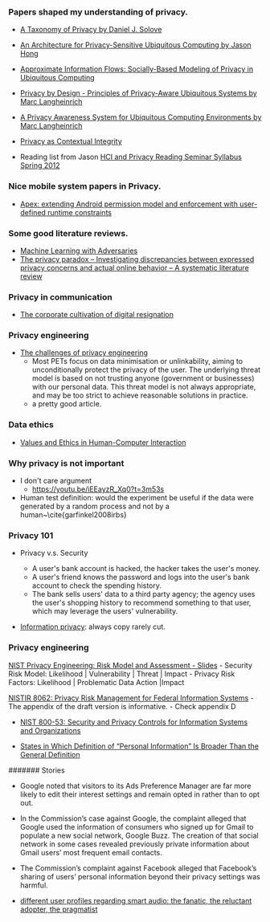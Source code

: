 ### Papers shaped my understanding of privacy.


- [A Taxonomy of Privacy by Daniel J. Solove](https://www.law.upenn.edu/journals/lawreview/articles/volume154/issue3/Solove154U.Pa.L.Rev.477(2006).pdf)
- [An Architecture for Privacy-Sensitive Ubiquitous Computing by Jason Hong](https://dl.acm.org/doi/pdf/10.1145/990064.990087)
- [Approximate Information Flows: Socially-Based Modeling of Privacy in Ubiquitous Computing](http://hstemmer.de/Privacy.pdf)
- [Privacy by Design - Principles of Privacy-Aware Ubiquitous Systems by Marc Langheinrich](https://dl.acm.org/doi/10.5555/647987.741336)
- [A Privacy Awareness System for Ubiquitous Computing Environments by Marc Langheinrich](https://dl.acm.org/doi/10.5555/647988.741491)
- [Privacy as Contextual Integrity](https://crypto.stanford.edu/portia/papers/RevnissenbaumDTP31.pdf)

- Reading list from Jason [HCI and Privacy Reading Seminar Syllabus Spring 2012](https://docs.google.com/spreadsheets/d/1KTlev3mmOTBQhlO8XBXe2z8bCoBKSbqweIhkRFrZUxU/edit?hl=en_US&pli=1&hl=en_US&pli=1#gid=0)

### Nice mobile system papers in Privacy.

- [Apex: extending Android permission model and enforcement with user-defined runtime constraints](https://dl.acm.org/doi/abs/10.1145/1755688.1755732)


### Some good literature reviews.

- [Machine Learning with Adversaries](https://ucbrise.github.io/cs294-ai-sys-fa19/assets/lectures/lec10/10_adversarial_ml.pdf)
- [The privacy paradox – Investigating discrepancies between expressed privacy concerns and actual online behavior – A systematic literature review](https://www.sciencedirect.com/science/article/pii/S0736585317302022)


### Privacy in communication

- [The corporate cultivation of digital resignation](https://journals.sagepub.com/doi/full/10.1177/1461444819833331?journalCode=nmsa)


### Privacy engineering

- [The challenges of privacy engineering](https://blog.xot.nl/2017/08/02/the-challenges-of-privacy-engineering/)
    - Most PETs focus on data minimisation or unlinkability, aiming to unconditionally protect the privacy of the user. The underlying threat model is based on not trusting anyone (government or businesses) with our personal data. This threat model is not always appropriate, and may be too strict to achieve reasonable solutions in practice.
    - a pretty good article. 



### Data ethics

- [Values and Ethics in Human-Computer Interaction](https://www.nowpublishers.com/article/Details/HCI-073)

### Why privacy is not important

- I don't care argument
    * https://youtu.be/iEEayzR_Xq0?t=3m53s
- Human test definition: would the experiment be useful if the data were generated by a random process and not by a human~\cite{garfinkel2008irbs}

### Privacy 101

- Privacy v.s. Security
    - A user's bank account is hacked, the hacker takes the user's money. 
    - A user's friend knows the password and logs into the user's bank account to check the spending history. 
    - The bank sells users' data to a third party agency; the agency uses the user's shopping history to recommend something to that user, which may leverage the users' vulnerability. 

- [Information privacy](https://www.cnbc.com/2019/02/13/equifax-mystery-where-is-the-data.html): always copy rarely cut. 

### Privacy engineering


[NIST Privacy Engineering: Risk Model and Assessment - Slides](https://csrc.nist.gov/csrc/media/presentations/update-on-nist-privacy-engineering-program/images-media/nl-en-priveng-ispab.pdf)
    - Security Risk Model: Likelihood | Vulnerability | Threat | Impact
    - Privacy Risk Factors: Likelihood | Problematic Data Action |Impact


[NISTIR 8062: Privacy Risk Management for Federal Information Systems](https://csrc.nist.gov/csrc/media/publications/nistir/8062/draft/documents/nistir_8062_draft.pdf)
    - The appendix of the draft version is informative.
    - Check appendix D


- [NIST 800-53: Security and Privacy Controls for Information Systems and Organizations](https://csrc.nist.gov/CSRC/media/Publications/sp/800-53/rev-5/draft/documents/sp800-53r5-draft.pdf)

- [States in Which Definition of “Personal Information” Is Broader Than the General Definition](https://www.bakerlaw.com/files/uploads/documents/data%20breach%20documents/data_breach_charts.pdf)


####### Stories


- Google noted that visitors to its Ads Preference Manager are far more likely to edit their interest settings and remain opted in rather than to opt out. 
- In the Commission’s case against Google, the complaint
alleged that Google used the information of consumers who signed up for Gmail to populate a new social network, Google Buzz. The creation of that social network in some cases revealed previously private information about Gmail users’ most frequent email contacts. 
- The Commission’s complaint against Facebook alleged that Facebook’s sharing of users’ personal information beyond their privacy settings was harmful.

- [different user profiles regarding smart audio: the fanatic, the reluctant adopter, the pragmatist](https://www.nationalpublicmedia.com/insights/reports/smart-audio-report/)